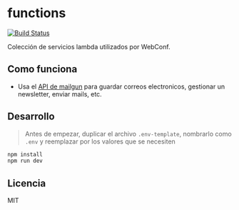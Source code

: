 # functions

[![Build Status](https://travis-ci.org/WebConfTech/functions.svg?branch=develop)](https://travis-ci.org/WebConfTech/functions)

Colección de servicios lambda utilizados por WebConf.

## Como funciona

- Usa el [API de mailgun](https://documentation.mailgun.com/en/latest/api_reference.html) para guardar correos electronicos, gestionar un newsletter, enviar mails, etc.

## Desarrollo

> Antes de empezar, duplicar el archivo `.env-template`, nombrarlo como `.env` y reemplazar por los valores que se necesiten

```bash
npm install
npm run dev
```

## Licencia

MIT
